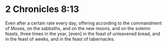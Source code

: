 # 2 Chronicles 8:13

Even after a certain rate every day, offering according to the commandment of Moses, on the sabbaths, and on the new moons, and on the solemn feasts, three times in the year, [even] in the feast of unleavened bread, and in the feast of weeks, and in the feast of tabernacles.